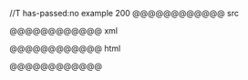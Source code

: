 //T has-passed:no
example 200
@@@@@@@@@@@@ src
>
@@@@@@@@@@@@ xml
<?xml version="1.0" encoding="UTF-8"?>
<!DOCTYPE document SYSTEM "CommonMark.dtd">
<document xmlns="http://commonmark.org/xml/1.0">
  <block_quote />
</document>
@@@@@@@@@@@@ html
<blockquote>
</blockquote>
@@@@@@@@@@@@
